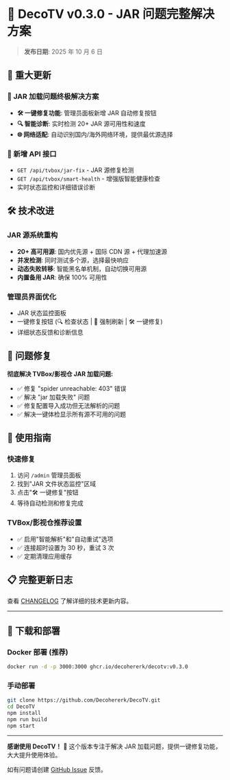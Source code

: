 # 🎉 DecoTV v0.3.0 - JAR 问题完整解决方案

> **发布日期**: 2025 年 10 月 6 日

## 🚀 重大更新

### 🎯 JAR 加载问题终极解决方案

- **🛠️ 一键修复功能**: 管理员面板新增 JAR 自动修复按钮
- **🔍 智能诊断**: 实时检测 20+ JAR 源可用性和速度
- **🌐 网络适配**: 自动识别国内/海外网络环境，提供最优源选择

### 🔧 新增 API 接口

- `GET /api/tvbox/jar-fix` - JAR 源修复检测
- `GET /api/tvbox/smart-health` - 增强版智能健康检查
- 实时状态监控和详细错误诊断

## 🛠️ 技术改进

### JAR 源系统重构

- **20+ 高可用源**: 国内优先源 + 国际 CDN 源 + 代理加速源
- **并发检测**: 同时测试多个源，选择最快响应
- **动态失败转移**: 智能黑名单机制，自动切换可用源
- **内置备用 JAR**: 确保 100% 可用性

### 管理员界面优化

- JAR 状态监控面板
- 一键修复按钮 (🔍 检查状态 | 🔄 强制刷新 | 🛠️ 一键修复)
- 详细状态反馈和诊断信息

## 🐛 问题修复

**彻底解决 TVBox/影视仓 JAR 加载问题:**

- ✅ 修复 "spider unreachable: 403" 错误
- ✅ 解决 "jar 加载失败" 问题
- ✅ 修复配置导入成功但无法解析的问题
- ✅ 解决一键体检显示所有源不可用的问题

## 📱 使用指南

### 快速修复

1. 访问 `/admin` 管理员面板
2. 找到"JAR 文件状态监控"区域
3. 点击"🛠️ 一键修复"按钮
4. 等待自动检测和修复完成

### TVBox/影视仓推荐设置

- ✅ 启用"智能解析"和"自动重试"选项
- ✅ 连接超时设置为 30 秒，重试 3 次
- ✅ 定期清理应用缓存

## 📋 完整更新日志

查看 [CHANGELOG](./CHANGELOG) 了解详细的技术更新内容。

---

## 🔽 下载和部署

### Docker 部署 (推荐)

```bash
docker run -d -p 3000:3000 ghcr.io/decohererk/decotv:v0.3.0
```

### 手动部署

```bash
git clone https://github.com/Decohererk/DecoTV.git
cd DecoTV
npm install
npm run build
npm start
```

---

**感谢使用 DecoTV！** 🎉 这个版本专注于解决 JAR 加载问题，提供一键修复功能，大大提升使用体验。

如有问题请创建 [GitHub Issue](https://github.com/Decohererk/DecoTV/issues) 反馈。
